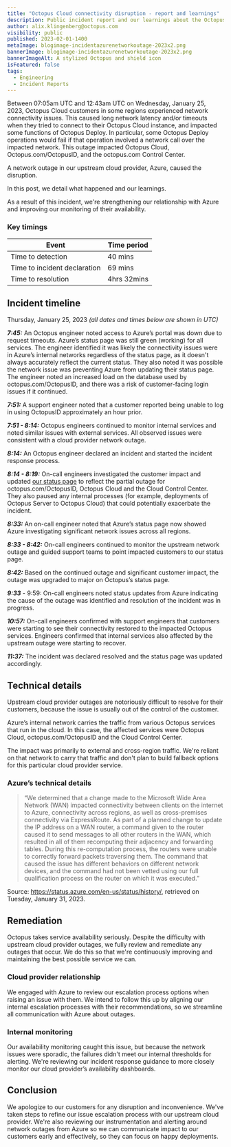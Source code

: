 ```yaml
---
title: "Octopus Cloud connectivity disruption - report and learnings"
description: Public incident report and our learnings about the Octopus Cloud network connectivity disruption from January 25, 2023.
author: alix.klingenberg@octopus.com
visibility: public
published: 2023-02-01-1400
metaImage: blogimage-incidentazurenetworkoutage-2023x2.png
bannerImage: blogimage-incidentazurenetworkoutage-2023x2.png
bannerImageAlt: A stylized Octopus and shield icon
isFeatured: false
tags:
  - Engineering
  - Incident Reports
---
```


Between 07:05am UTC and 12:43am UTC on Wednesday, January 25, 2023, Octopus Cloud customers in some regions experienced network connectivity issues. This caused long network latency and/or timeouts when they tried to connect to their Octopus Cloud instance, and impacted some functions of Octopus Deploy. In particular, some Octopus Deploy operations would fail if that operation involved a network call over the impacted network. This outage impacted Octopus Cloud, Octopus.com/OctopusID, and the octopus.com Control Center.

A network outage in our upstream cloud provider, Azure, caused the disruption.

In this post, we detail what happened and our learnings.

As a result of this incident, we're strengthening our relationship with Azure and improving our monitoring of their availability.

### Key timings

| Event                        | Time period |
| ---------------------------- | ----------- |
| Time to detection            | 40 mins     |
| Time to incident declaration | 69 mins     |
| Time to resolution           | 4hrs 32mins |

## Incident timeline

Thursday, January 25, 2023 _(all dates and times below are shown in UTC)_

**_7:45:_** An Octopus engineer noted access to Azure’s portal was down due to request timeouts. Azure’s status page was still green (working) for all services. The engineer identified it was likely the connectivity issues were in Azure’s internal networks regardless of the status page, as it doesn't always accurately reflect the current status. They also noted it was possible the network issue was preventing Azure from updating their status page. The engineer noted an increased load on the database used by octopus.com/OctopusID, and there was a risk of customer-facing login issues if it continued.

**_7:51:_** A support engineer noted that a customer reported being unable to log in using OctopusID approximately an hour prior.

**_7:51 - 8:14:_** Octopus engineers continued to monitor internal services and noted similar issues with external services. All observed issues were consistent with a cloud provider network outage.

**_8:14:_** An Octopus engineer declared an incident and started the incident response process.

**_8:14 - 8:19:_** On-call engineers investigated the customer impact and updated [our status page](https://status.octopus.com/) to reflect the partial outage for octopus.com/OctopusID, Octopus Cloud and the Cloud Control Center. They also paused any internal processes (for example, deployments of Octopus Server to Octopus Cloud) that could potentially exacerbate the incident.

**_8:33:_** An on-call engineer noted that Azure’s status page now showed Azure investigating significant network issues across all regions.

**_8:33 - 8:42:_** On-call engineers continued to monitor the upstream network outage and guided support teams to point impacted customers to our status page.

**_8:42:_** Based on the continued outage and significant customer impact, the outage was upgraded to major on Octopus’s status page.

**_9:33_** - 9:59: On-call engineers noted status updates from Azure indicating the cause of the outage was identified and resolution of the incident was in progress.

**_10:57:_** On-call engineers confirmed with support engineers that customers were starting to see their connectivity restored to the impacted Octopus services. Engineers confirmed that internal services also affected by the upstream outage were starting to recover.

**_11:37:_** The incident was declared resolved and the status page was updated accordingly.

## Technical details

Upstream cloud provider outages are notoriously difficult to resolve for their customers, because the issue is usually out of the control of the customer.

Azure’s internal network carries the traffic from various Octopus services that run in the cloud. In this case, the affected services were Octopus Cloud, octopus.com/OctopusID and the Cloud Control Center. 

The impact was primarily to external and cross-region traffic. We're reliant on that network to carry that traffic and don't plan to build fallback options for this particular cloud provider service.

### Azure’s technical details

> “We determined that a change made to the Microsoft Wide Area Network (WAN) impacted connectivity between clients on the internet to Azure, connectivity across regions, as well as cross-premises connectivity via ExpressRoute. As part of a planned change to update the IP address on a WAN router, a command given to the router caused it to send messages to all other routers in the WAN, which resulted in all of them recomputing their adjacency and forwarding tables. During this re-computation process, the routers were unable to correctly forward packets traversing them. The command that caused the issue has different behaviors on different network devices, and the command had not been vetted using our full qualification process on the router on which it was executed.”

Source: https://status.azure.com/en-us/status/history/, retrieved on Tuesday, January 31, 2023.

## Remediation

Octopus takes service availability seriously. Despite the difficulty with upstream cloud provider outages, we fully review and remediate any outages that occur. We do this so that we're continuously improving and maintaining the best possible service we can.

### Cloud provider relationship

We engaged with Azure to review our escalation process options when raising an issue with them. We intend to follow this up by aligning our internal escalation processes with their recommendations, so we streamline all communication with Azure about outages.

### Internal monitoring

Our availability monitoring caught this issue, but because the network issues were sporadic, the failures didn't meet our internal thresholds for alerting. We're reviewing our incident response guidance to more closely monitor our cloud provider’s availability dashboards.

## Conclusion

We apologize to our customers for any disruption and inconvenience. We've taken steps to refine our issue escalation process with our upstream cloud provider. We're also reviewing our instrumentation and alerting around network outages from Azure so we can communicate impact to our customers early and effectively, so they can focus on happy deployments.